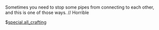 Sometimes you need to stop some pipes from connecting to each other, and this is one of those ways.
// Horrible

$[special.all_crafting](buildcrafttransport:plug_blocker)
